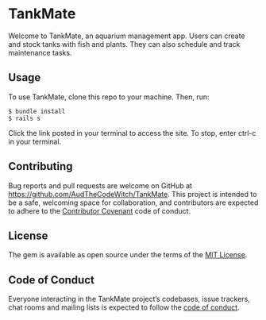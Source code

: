 # TankMate

Welcome to TankMate, an aquarium management app. Users can create and stock tanks with fish and plants. They can also schedule and track maintenance tasks. 

## Usage

To use TankMate, clone this repo to your machine. Then, run:

    $ bundle install
    $ rails s

Click the link posted in your terminal to access the site. To stop, enter ctrl-c in your terminal.

## Contributing

Bug reports and pull requests are welcome on GitHub at https://github.com/AudTheCodeWitch/TankMate. This project is intended to be a safe, welcoming space for collaboration, and contributors are expected to adhere to the [Contributor Covenant](http://contributor-covenant.org) code of conduct.

## License

The gem is available as open source under the terms of the [MIT License](https://opensource.org/licenses/MIT).

## Code of Conduct

Everyone interacting in the TankMate project’s codebases, issue trackers, chat rooms and mailing lists is expected to follow the [code of conduct](https://github.com/AudTheCodeWitch/TankMate/blob/master/CODE_OF_CONDUCT.md).